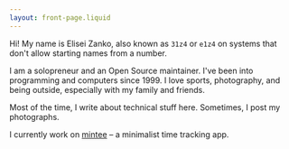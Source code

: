 ```yaml
---
layout: front-page.liquid
---
```


Hi! My name is Elisei Zanko, also known as `31z4` or `e1z4` on systems that don't allow starting names from a number.

I am a solopreneur and an Open Source maintainer. I've been into programming and computers since 1999. I love sports,
photography, and being outside, especially with my family and friends.

Most of the time, I write about technical stuff here. Sometimes, I post my photographs.

I currently work on [mintee](https://mintee.app) – a minimalist time tracking app.
